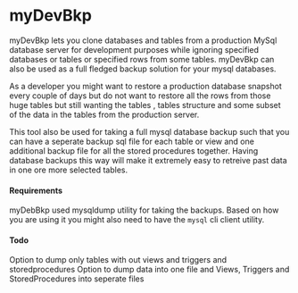 # myDevBkp

myDevBkp lets you clone databases and tables from a production MySql database server for development purposes while ignoring specified databases or tables or specified rows from some tables. myDevBkp can also be used as a full fledged backup solution for your mysql databases.

As a developer you might want to restore a production database snapshot every couple of days but do not want to restore all the rows from those huge tables but still wanting the tables , tables structure and some subset of the data in the tables from the production server.

This tool also be used for taking a full mysql database backup such that you can have a seperate backup sql file for each table or view and one additional backup file for all the stored procedures together. Having database backups this way will make it extremely easy to retreive past data in one ore more selected tables.

#### Requirements
myDebBkp used mysqldump utility for taking the backups.  Based on how you are using it you might also need to have the `mysql` cli client utility.


#### Todo
Option to dump only tables with out views and triggers and storedprocedures
Option to dump data into one file and Views, Triggers and StoredProcedures into seperate files
